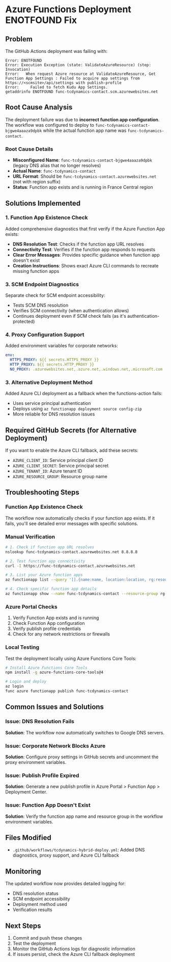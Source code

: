 # Azure Functions Deployment ENOTFOUND Fix

## Problem

The GitHub Actions deployment was failing with:

```
Error: ENOTFOUND
Error: Execution Exception (state: ValidateAzureResource) (step: Invocation)
Error:   When request Azure resource at ValidateAzureResource, Get Function App Settings : Failed to acquire app settings from https://<scmsite>/api/settings with publish-profile
Error:     Failed to fetch Kudu App Settings.
getaddrinfo ENOTFOUND func-tcdynamics-contact.scm.azurewebsites.net
```

## Root Cause Analysis

The deployment failure was due to **incorrect function app configuration**. The workflow was configured to deploy to `func-tcdynamics-contact-bjgwe4aaaza9dpbk` while the actual function app name was `func-tcdynamics-contact`.

### Root Cause Details

- **Misconfigured Name**: `func-tcdynamics-contact-bjgwe4aaaza9dpbk` (legacy DNS alias that no longer resolves)
- **Actual Name**: `func-tcdynamics-contact`
- **URL Format**: Should be `func-tcdynamics-contact.azurewebsites.net` (not with region suffix)
- **Status**: Function app exists and is running in France Central region

## Solutions Implemented

### 1. Function App Existence Check

Added comprehensive diagnostics that first verify if the Azure Function App exists:

- **DNS Resolution Test**: Checks if the function app URL resolves
- **Connectivity Test**: Verifies if the function app responds to requests
- **Clear Error Messages**: Provides specific guidance when function app doesn't exist
- **Creation Instructions**: Shows exact Azure CLI commands to recreate missing function apps

### 3. SCM Endpoint Diagnostics

Separate check for SCM endpoint accessibility:

- Tests SCM DNS resolution
- Verifies SCM connectivity (when authentication allows)
- Continues deployment even if SCM check fails (as it's authentication-protected)

### 4. Proxy Configuration Support

Added environment variables for corporate networks:

```yaml
env:
  HTTPS_PROXY: ${{ secrets.HTTPS_PROXY }}
  HTTP_PROXY: ${{ secrets.HTTP_PROXY }}
  NO_PROXY: .azurewebsites.net,.azure.net,.windows.net,.microsoft.com
```

### 3. Alternative Deployment Method

Added Azure CLI deployment as a fallback when the functions-action fails:

- Uses service principal authentication
- Deploys using `az functionapp deployment source config-zip`
- More reliable for DNS resolution issues

## Required GitHub Secrets (for Alternative Deployment)

If you want to enable the Azure CLI fallback, add these secrets:

- `AZURE_CLIENT_ID`: Service principal client ID
- `AZURE_CLIENT_SECRET`: Service principal secret
- `AZURE_TENANT_ID`: Azure tenant ID
- `AZURE_RESOURCE_GROUP`: Resource group name

## Troubleshooting Steps

### Function App Existence Check

The workflow now automatically checks if your function app exists. If it fails, you'll see detailed error messages with specific solutions.

### Manual Verification

```bash
# 1. Check if function app URL resolves
nslookup func-tcdynamics-contact.azurewebsites.net 8.8.8.8

# 2. Test function app connectivity
curl -I https://func-tcdynamics-contact.azurewebsites.net

# 3. List your Azure function apps
az functionapp list --query '[].{name:name, location:location, rg:resourceGroup}' -o table

# 4. Check specific function app details
az functionapp show --name func-tcdynamics-contact --resource-group rg-TCDynamics
```

### Azure Portal Checks

1. Verify Function App exists and is running
2. Check Function App configuration
3. Verify publish profile credentials
4. Check for any network restrictions or firewalls

### Local Testing

Test the deployment locally using Azure Functions Core Tools:

```bash
# Install Azure Functions Core Tools
npm install -g azure-functions-core-tools@4

# Login and deploy
az login
func azure functionapp publish func-tcdynamics-contact
```

## Common Issues and Solutions

### Issue: DNS Resolution Fails

**Solution**: The workflow now automatically switches to Google DNS servers.

### Issue: Corporate Network Blocks Azure

**Solution**: Configure proxy settings in GitHub secrets and uncomment the proxy environment variables.

### Issue: Publish Profile Expired

**Solution**: Generate a new publish profile in Azure Portal > Function App > Deployment Center.

### Issue: Function App Doesn't Exist

**Solution**: Verify the function app name and resource group in the workflow environment variables.

## Files Modified

- `.github/workflows/tcdynamics-hybrid-deploy.yml`: Added DNS diagnostics, proxy support, and Azure CLI fallback

## Monitoring

The updated workflow now provides detailed logging for:

- DNS resolution status
- SCM endpoint accessibility
- Deployment method used
- Verification results

## Next Steps

1. Commit and push these changes
2. Test the deployment
3. Monitor the GitHub Actions logs for diagnostic information
4. If issues persist, check the Azure CLI fallback deployment

